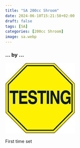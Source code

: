 ```yaml
---
title: "SA 200cc Shroom"
date: 2024-06-10T15:21:58+02:00
draft: false
tags: [SA]
categories: [200cc Shroom]
image: sa.webp
---
```

### ... by ...
![Nothing there](testing.jpg)

First time set